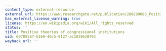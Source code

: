 ```yaml
---
content_type: external-resource
external_url: https://www.researchgate.net/publication/260290088_Positive_Theories_of_Congressional_Institutions
has_external_license_warning: true
license: https://en.wikipedia.org/wiki/All_rights_reserved
status: ''
title: Positive theories of congressional institutions
uid: 60709567-b160-40c5-9f27-ac1039638703
wayback_url: ''
---
```

